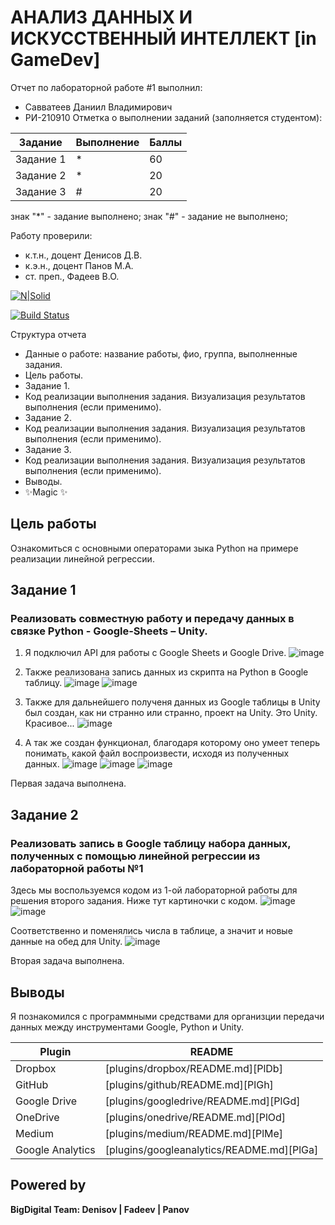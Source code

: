 # АНАЛИЗ ДАННЫХ И ИСКУССТВЕННЫЙ ИНТЕЛЛЕКТ [in GameDev]
Отчет по лабораторной работе #1 выполнил:
- Савватеев Даниил Владимирович 
- РИ-210910
Отметка о выполнении заданий (заполняется студентом):

| Задание | Выполнение | Баллы |
| ------ | ------ | ------ |
| Задание 1 | * | 60 |
| Задание 2 | * | 20 |
| Задание 3 | # | 20 |

знак "*" - задание выполнено; знак "#" - задание не выполнено;

Работу проверили:
- к.т.н., доцент Денисов Д.В.
- к.э.н., доцент Панов М.А.
- ст. преп., Фадеев В.О.

[![N|Solid](https://cldup.com/dTxpPi9lDf.thumb.png)](https://nodesource.com/products/nsolid)

[![Build Status](https://travis-ci.org/joemccann/dillinger.svg?branch=master)](https://travis-ci.org/joemccann/dillinger)

Структура отчета

- Данные о работе: название работы, фио, группа, выполненные задания.
- Цель работы.
- Задание 1.
- Код реализации выполнения задания. Визуализация результатов выполнения (если применимо).
- Задание 2.
- Код реализации выполнения задания. Визуализация результатов выполнения (если применимо).
- Задание 3.
- Код реализации выполнения задания. Визуализация результатов выполнения (если применимо).
- Выводы.
- ✨Magic ✨

## Цель работы
Ознакомиться с основными операторами зыка Python на примере реализации линейной регрессии.

## Задание 1
### Реализовать совместную работу и передачу данных в связке Python - Google-Sheets – Unity.
1. Я подключил API для работы с Google Sheets и Google Drive.
![image](https://user-images.githubusercontent.com/104576932/195158521-5e05fc42-5c32-47bc-8ff1-5cfbd1ab35c8.png)

2. Также реализована запись данных из скрипта на Python в Google таблицу.
![image](https://user-images.githubusercontent.com/104576932/195159016-c766e2e4-e198-4cbd-b225-0ea759ed0b5c.png)
![image](https://user-images.githubusercontent.com/104576932/195159099-97adf91f-fd4a-49e0-885e-762f61e12784.png)

3. Также для дальнейшего полученя данных из Google таблицы в Unity был создан, как ни странно или странно, проект на Unity.
Это Unity. Красивое...
![image](https://user-images.githubusercontent.com/104576932/195159527-b4669844-a410-4f9c-8da4-9ef940210208.png)

4. А так же создан функционал, благодаря которому оно умеет теперь понимать, какой файл воспроизвести, исходя из полученных данных. 
![image](https://user-images.githubusercontent.com/104576932/195160201-92ede5f5-34c8-4534-b9e2-f744e4e020c3.png)
![image](https://user-images.githubusercontent.com/104576932/195160312-84868de3-8c98-4be9-bc25-a4dcf5ef9e97.png)
![image](https://user-images.githubusercontent.com/104576932/195160388-183b035d-37ff-4574-b85d-d3670207fa51.png)

Первая задача выполнена.

## Задание 2
### Реализовать запись в Google таблицу набора данных, полученных с помощью линейной регрессии из лабораторной работы №1
Здесь мы воспользуемся кодом из 1-ой лабораторной работы для решения второго задания. Ниже тут картиночки с кодом.
![image](https://user-images.githubusercontent.com/104576932/195166057-d7f7494c-68ec-4bf1-9e3a-6c8bba780188.png)
![image](https://user-images.githubusercontent.com/104576932/195166094-98a47cc8-1672-4ca7-b804-9e29a8f5654e.png)

Соответственно и поменялись числа в таблице, а значит и новые данные на обед для Unity.
![image](https://user-images.githubusercontent.com/104576932/195166219-027bc0fb-94d4-438e-8632-85ff3e27b469.png)

Вторая задача выполнена.

## Выводы
Я познакомился с программными средствами для организции передачи данных между инструментами Google, Python и Unity.

| Plugin | README |
| ------ | ------ |
| Dropbox | [plugins/dropbox/README.md][PlDb] |
| GitHub | [plugins/github/README.md][PlGh] |
| Google Drive | [plugins/googledrive/README.md][PlGd] |
| OneDrive | [plugins/onedrive/README.md][PlOd] |
| Medium | [plugins/medium/README.md][PlMe] |
| Google Analytics | [plugins/googleanalytics/README.md][PlGa] |

## Powered by

**BigDigital Team: Denisov | Fadeev | Panov**
